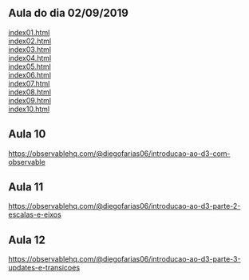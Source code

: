 ## Aula do dia 02/09/2019

[index01.html](basic/index01.html)<br>
[index02.html](basic/index02.html)<br>
[index03.html](basic/index03.html)<br>
[index04.html](basic/index04.html)<br>
[index05.html](basic/index05.html)<br>
[index06.html](basic/index06.html)<br>
[index07.html](basic/index07.html)<br>
[index08.html](basic/index08.html)<br>
[index09.html](basic/index09.html)<br>
[index10.html](basic/index10.html)<br>

## Aula 10
https://observablehq.com/@diegofarias06/introducao-ao-d3-com-observable

## Aula 11
https://observablehq.com/@diegofarias06/introducao-ao-d3-parte-2-escalas-e-eixos

## Aula 12
https://observablehq.com/@diegofarias06/introducao-ao-d3-parte-3-updates-e-transicoes
